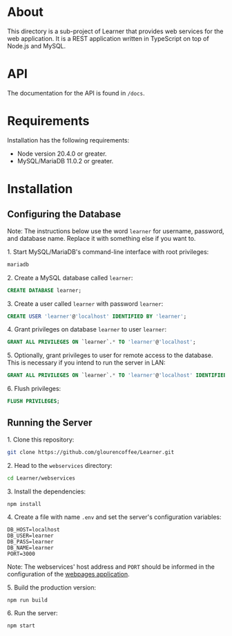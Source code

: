 # About

This directory is a sub-project of Learner that provides web services for the web application. It is a REST application written in TypeScript on top of Node.js and MySQL.

# API

The documentation for the API is found in `/docs`.

# Requirements

Installation has the following requirements:
- Node version 20.4.0 or greater.
- MySQL/MariaDB 11.0.2 or greater.

# Installation

## Configuring the Database

Note: The instructions below use the word `learner` for username, password, and database name. Replace it with something else if you want to.

1\. Start MySQL/MariaDB's command-line interface with root privileges:

```bash
mariadb
```

2\. Create a MySQL database called `learner`:

```sql
CREATE DATABASE learner;
```

3\. Create a user called `learner` with password `learner`:

```sql
CREATE USER 'learner'@'localhost' IDENTIFIED BY 'learner';
```

4\. Grant privileges on database `learner` to user `learner`:

```sql
GRANT ALL PRIVILEGES ON `learner`.* TO 'learner'@'localhost';
```

5\. Optionally, grant privileges to user for remote access to the database. This is necessary if you intend to run the server in LAN:

```sql
GRANT ALL PRIVILEGES ON `learner`.* TO 'learner'@'localhost' IDENTIFIED BY 'learner';
```

6\. Flush privileges:

```sql
FLUSH PRIVILEGES;
```

## Running the Server

1\. Clone this repository:

```bash
git clone https://github.com/glourencoffee/Learner.git
```

2\. Head to the `webservices` directory:

```bash
cd Learner/webservices
```

3\. Install the dependencies:

```
npm install
```

4\. Create a file with name `.env` and set the server's configuration variables:

```
DB_HOST=localhost
DB_USER=learner
DB_PASS=learner
DB_NAME=learner
PORT=3000
```

Note: The webservices' host address and `PORT` should be informed in the configuration of the [webpages application](https://github.com/glourencoffee/Learner/tree/main/webpages).

5\. Build the production version:

```
npm run build
```

6\. Run the server:

```
npm start
```